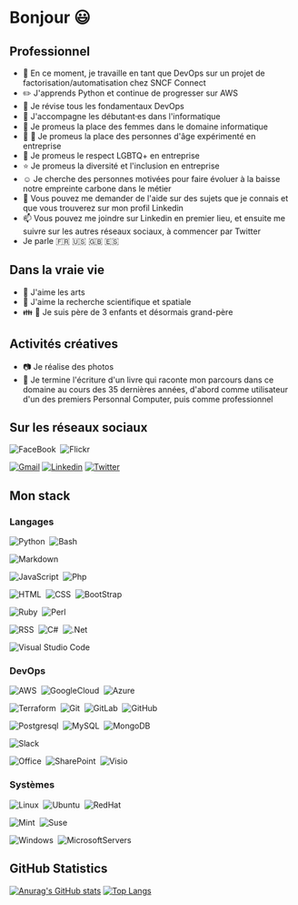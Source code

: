 # Bonjour :smiley:

## Professionnel
- :briefcase: En ce moment, je travaille en tant que DevOps sur un projet de factorisation/automatisation chez SNCF Connect
- :pencil2: J'apprends Python et continue de progresser sur AWS
- :house_with_garden: Je révise tous les fondamentaux DevOps
- 👯 J'accompagne les débutant⸱es dans l'informatique
- :woman: Je promeus la place des femmes dans le domaine informatique
- :older_woman: :older_man: Je promeus la place des personnes d'âge expérimenté en entreprise
- :rainbow: Je promeus le respect LGBTQ+ en entreprise
- :star: Je promeus la diversité et l'inclusion en entreprise
- :relaxed: Je cherche des personnes motivées pour faire évoluer à la baisse notre empreinte carbone dans le métier
- 💬 Vous pouvez me demander de l'aide sur des sujets que je connais et que vous trouverez sur mon profil Linkedin
- 📫 Vous pouvez me joindre sur Linkedin en premier lieu, et ensuite me suivre sur les autres réseaux sociaux, à commencer par Twitter
- Je parle :fr: :us: :uk: :es:

## Dans la vraie vie
- :musical_note:  J'aime les arts
- :rocket: J'aime la recherche scientifique et spatiale
- :family: :baby: Je suis père de 3 enfants et désormais grand-père

## Activités créatives
- :camera: Je réalise des photos
- :blue_book: Je termine l'écriture d'un livre qui raconte mon parcours dans ce domaine au cours des 35 dernières années, d'abord comme utilisateur d'un des premiers Personnal Computer, puis comme professionnel

## Sur les réseaux sociaux
![FaceBook](https://img.shields.io/badge/-FaceBook-0077B5?style=flat&logo=facebook&logoColor=white)&nbsp;
![Flickr](https://img.shields.io/badge/-Flickr-0063DC?style=flat&logo=flickr&logoColor=white)&nbsp;

[![Gmail](https://img.shields.io/badge/olivierleteneur-DD0031?style=flat&logo=Gmail&logoColor=white&link=mailto:olivierleteneur@gmail.com)](mailto:olivierleteneur@gmail.com)
[![Linkedin](https://img.shields.io/badge/LinkedIn-0077B5?style=flat&logo=linkedin&logoColor=white&link=https://www.linkedin.com/in/olivier-leteneur/)](https://www.linkedin.com/in/olivier-leteneur/)
[![Twitter](https://img.shields.io/badge/-olivierleteneur-1DA1F2?style=flat&logo=Twitter&logoColor=white&link=https://twitter.com/olivierleteneur)](https://twitter.com/olivierleteneur)

## Mon stack

### Langages
![Python](https://img.shields.io/badge/-Python-3776AB?style=flat&logo=python&logoColor=white)&nbsp;
![Bash](https://img.shields.io/badge/Shell_Script-121011?style=flat&logo=gnu-bash&logoColor=white)&nbsp;

![Markdown](https://img.shields.io/badge/Markdown-000000?style=flat&logo=markdown&logoColor=white)&nbsp;

![JavaScript](https://img.shields.io/badge/-JavaScript-F7DF1E?style=flat&logo=javascript&logoColor=white)&nbsp;
![Php](https://img.shields.io/badge/-PHP-777BB4?style=flat&logo=php&logoColor=white)&nbsp;

![HTML](https://img.shields.io/badge/-HTML-E34F26?style=flat&logo=HTML5&logoColor=white)&nbsp;
![CSS](https://img.shields.io/badge/-CSS-1572B6?style=flat&logo=CSS3&logoColor=white)&nbsp;
![BootStrap](https://img.shields.io/badge/Bootstrap-563D7C?style=flat&logo=bootstrap&logoColor=white)&nbsp;

![Ruby](https://img.shields.io/badge/Ruby-CC342D?style=flat&logo=ruby&logoColor=white)&nbsp;
![Perl](https://img.shields.io/badge/Perl-39457E?style=flat&logo=perl&logoColor=white)&nbsp;

![RSS](https://img.shields.io/badge/RSS-FFA500?style=flat&logo=rss&logoColor=white)&nbsp;
![C#](https://img.shields.io/badge/C%23-239120?style=flat&logo=c-sharp&logoColor=white)&nbsp;
![.Net](https://img.shields.io/badge/.NET-5C2D91?style=flat&logo=.net&logoColor=white)&nbsp;


![Visual Studio Code](https://img.shields.io/badge/-VSCode-5C2D91?style=flat&logo=visual-studio-code&logoColor=white)&nbsp;


### DevOps
![AWS](https://img.shields.io/badge/Amazon_AWS-232F3E?style=flat&logo=amazon-aws&logoColor=white)&nbsp;
![GoogleCloud](https://img.shields.io/badge/Google_Cloud-4285F4?style=flat&logo=google-cloud&logoColor=white)&nbsp;
![Azure](https://img.shields.io/badge/Microsoft_Azure-0089D6?style=flat&logo=microsoft-azure&logoColor=white)&nbsp;

![Terraform](https://img.shields.io/badge/Terraform-7B42BC?style=flat&logo=jira&logoColor=white)&nbsp;
![Git](https://img.shields.io/badge/-Git-F05032?style=flat&logo=git&logoColor=white)&nbsp;
![GitLab](https://img.shields.io/badge/GitLab-330F63?style=flat&logo=gitlab&logoColor=white)&nbsp;
![GitHub](https://img.shields.io/badge/GitHub-330F63?style=flat&logo=github&logoColor=white)&nbsp;

![Postgresql](https://img.shields.io/badge/-PostgreSQL-F05032?style=flat&logo=postgresql&logoColor=white)&nbsp;
![MySQL](https://img.shields.io/badge/MySQL-00000F?style=flat&logo=mysql&logoColor=white)&nbsp;
![MongoDB](https://img.shields.io/badge/MongoDB-4EA94B?style=flat&logo=mongodb&logoColor=white)&nbsp;

![Slack](https://img.shields.io/badge/Slack-4A154B?style=flat&logo=slack&logoColor=white)&nbsp;

![Office](https://img.shields.io/badge/Microsoft_Office-D83B01?style=flat&logo=microsoft-office&logoColor=white)&nbsp;
![SharePoint](https://img.shields.io/badge/Microsoft_SharePoint-0078D4?style=flat&logo=microsoft-sharepoint&logoColor=white)&nbsp;
![Visio](https://img.shields.io/badge/Microsoft_Visio-3955A3?style=flat&logo=microsoft-visio&logoColor=white)&nbsp;


### Systèmes
![Linux](https://img.shields.io/badge/-Linux-FCC624?style=flat&logo=linux&logoColor=white)&nbsp;
![Ubuntu](https://img.shields.io/badge/-Ubuntu-F05032?style=flat&logo=ubuntu&logoColor=white)&nbsp;
![RedHat](https://img.shields.io/badge/-RedHat-EE0000?style=flat&logo=redhat&logoColor=white)&nbsp;

![Mint](https://img.shields.io/badge/Linux_Mint-87CF3E?style=flat&logo=linux-mint&logoColor=white)&nbsp;
![Suse](https://img.shields.io/badge/Linux_Suse-0C322C?style=flat&logo=linux-suse&logoColor=white)&nbsp;

![Windows](https://img.shields.io/badge/Windows_10-003399?style=flat&logo=windows-10&logoColor=white)&nbsp;
![MicrosoftServers](https://img.shields.io/badge/Microsoft_Servers-666666?style=flat&logo=microsoft&logoColor=white)&nbsp;


## GitHub Statistics

[![Anurag's GitHub stats](https://github-readme-stats.vercel.app/api?username=olivierleteneur&show_icons=true&theme=tokyonight )](https://github.com/olivierleteneur/github-readme-stats)
[![Top Langs](https://github-readme-stats.vercel.app/api/top-langs/?username=olivierleteneur&layout=compact&show_icons=true&theme=github_dark )](https://github.com/olivierleteneur/github-readme-stats)
